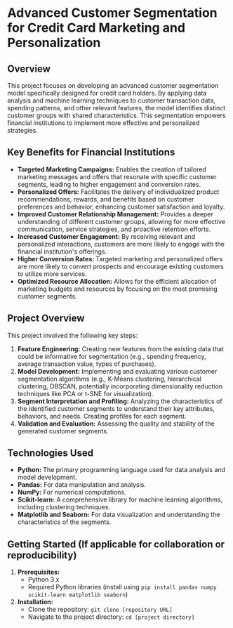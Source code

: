 # Advanced Customer Segmentation for Credit Card Marketing and Personalization

## Overview

This project focuses on developing an advanced customer segmentation model specifically designed for credit card holders. By applying data analysis and machine learning techniques to customer transaction data, spending patterns, and other relevant features, the model identifies distinct customer groups with shared characteristics. This segmentation empowers financial institutions to implement more effective and personalized strategies.

## Key Benefits for Financial Institutions

* **Targeted Marketing Campaigns:** Enables the creation of tailored marketing messages and offers that resonate with specific customer segments, leading to higher engagement and conversion rates.
* **Personalized Offers:** Facilitates the delivery of individualized product recommendations, rewards, and benefits based on customer preferences and behavior, enhancing customer satisfaction and loyalty.
* **Improved Customer Relationship Management:** Provides a deeper understanding of different customer groups, allowing for more effective communication, service strategies, and proactive retention efforts.
* **Increased Customer Engagement:** By receiving relevant and personalized interactions, customers are more likely to engage with the financial institution's offerings.
* **Higher Conversion Rates:** Targeted marketing and personalized offers are more likely to convert prospects and encourage existing customers to utilize more services.
* **Optimized Resource Allocation:** Allows for the efficient allocation of marketing budgets and resources by focusing on the most promising customer segments.

## Project Overview

This project involved the following key steps:

1.  **Feature Engineering:** Creating new features from the existing data that could be informative for segmentation (e.g., spending frequency, average transaction value, types of purchases).
2.  **Model Development:** Implementing and evaluating various customer segmentation algorithms (e.g., K-Means clustering, hierarchical clustering, DBSCAN, potentially incorporating dimensionality reduction techniques like PCA or t-SNE for visualization).
3.  **Segment Interpretation and Profiling:** Analyzing the characteristics of the identified customer segments to understand their key attributes, behaviors, and needs. Creating profiles for each segment.
4.  **Validation and Evaluation:** Assessing the quality and stability of the generated customer segments.

## Technologies Used

* **Python:** The primary programming language used for data analysis and model development.
* **Pandas:** For data manipulation and analysis.
* **NumPy:** For numerical computations.
* **Scikit-learn:** A comprehensive library for machine learning algorithms, including clustering techniques.
* **Matplotlib and Seaborn:** For data visualization and understanding the characteristics of the segments.

## Getting Started (If applicable for collaboration or reproducibility)

1.  **Prerequisites:**
    * Python 3.x
    * Required Python libraries (install using `pip install pandas numpy scikit-learn matplotlib seaborn`)
2.  **Installation:**
    * Clone the repository: `git clone [repository URL]`
    * Navigate to the project directory: `cd [project directory]`
